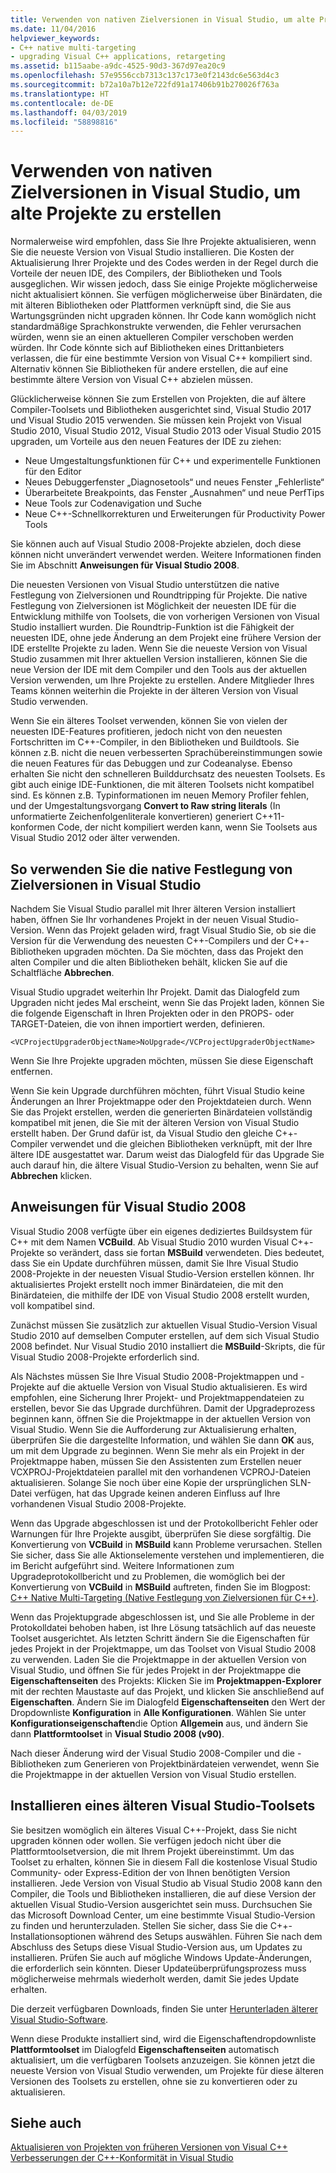 ```yaml
---
title: Verwenden von nativen Zielversionen in Visual Studio, um alte Projekte zu erstellen
ms.date: 11/04/2016
helpviewer_keywords:
- C++ native multi-targeting
- upgrading Visual C++ applications, retargeting
ms.assetid: b115aabe-a9dc-4525-90d3-367d97ea20c9
ms.openlocfilehash: 57e9556ccb7313c137c173e0f2143dc6e563d4c3
ms.sourcegitcommit: b72a10a7b12e722fd91a17406b91b270026f763a
ms.translationtype: HT
ms.contentlocale: de-DE
ms.lasthandoff: 04/03/2019
ms.locfileid: "58898816"
---
```

# <a name="use-native-multi-targeting-in-visual-studio-to-build-old-projects"></a>Verwenden von nativen Zielversionen in Visual Studio, um alte Projekte zu erstellen

Normalerweise wird empfohlen, dass Sie Ihre Projekte aktualisieren, wenn Sie die neueste Version von Visual Studio installieren. Die Kosten der Aktualisierung Ihrer Projekte und des Codes werden in der Regel durch die Vorteile der neuen IDE, des Compilers, der Bibliotheken und Tools ausgeglichen. Wir wissen jedoch, dass Sie einige Projekte möglicherweise nicht aktualisiert können. Sie verfügen möglicherweise über Binärdaten, die mit älteren Bibliotheken oder Plattformen verknüpft sind, die Sie aus Wartungsgründen nicht upgraden können. Ihr Code kann womöglich nicht standardmäßige Sprachkonstrukte verwenden, die Fehler verursachen würden, wenn sie an einen aktuelleren Compiler verschoben werden würden. Ihr Code könnte sich auf Bibliotheken eines Drittanbieters verlassen, die für eine bestimmte Version von Visual C++ kompiliert sind. Alternativ können Sie Bibliotheken für andere erstellen, die auf eine bestimmte ältere Version von Visual C++ abzielen müssen.

Glücklicherweise können Sie zum Erstellen von Projekten, die auf ältere Compiler-Toolsets und Bibliotheken ausgerichtet sind, Visual Studio 2017 und Visual Studio 2015 verwenden. Sie müssen kein Projekt von Visual Studio 2010, Visual Studio 2012, Visual Studio 2013 oder Visual Studio 2015 upgraden, um Vorteile aus den neuen Features der IDE zu ziehen:

  - Neue Umgestaltungsfunktionen für C++ und experimentelle Funktionen für den Editor
  - Neues Debuggerfenster „Diagnosetools“ und neues Fenster „Fehlerliste“
  - Überarbeitete Breakpoints, das Fenster „Ausnahmen“ und neue PerfTips
  - Neue Tools zur Codenavigation und Suche
  - Neue C++-Schnellkorrekturen und Erweiterungen für Productivity Power Tools

Sie können auch auf Visual Studio 2008-Projekte abzielen, doch diese können nicht unverändert verwendet werden. Weitere Informationen finden Sie im Abschnitt **Anweisungen für Visual Studio 2008**.

Die neuesten Versionen von Visual Studio unterstützen die native Festlegung von Zielversionen und Roundtripping für Projekte. Die native Festlegung von Zielversionen ist Möglichkeit der neuesten IDE für die Entwicklung mithilfe von Toolsets, die von vorherigen Versionen von Visual Studio installiert wurden. Die Roundtrip-Funktion ist die Fähigkeit der neuesten IDE, ohne jede Änderung an dem Projekt eine frühere Version der IDE erstellte Projekte zu laden. Wenn Sie die neueste Version von Visual Studio zusammen mit Ihrer aktuellen Version installieren, können Sie die neue Version der IDE mit dem Compiler und den Tools aus der aktuellen Version verwenden, um Ihre Projekte zu erstellen. Andere Mitglieder Ihres Teams können weiterhin die Projekte in der älteren Version von Visual Studio verwenden.

Wenn Sie ein älteres Toolset verwenden, können Sie von vielen der neuesten IDE-Features profitieren, jedoch nicht von den neuesten Fortschritten im C++-Compiler, in den Bibliotheken und Buildtools. Sie können z.B. nicht die neuen verbesserten Sprachübereinstimmungen sowie die neuen Features für das Debuggen und zur Codeanalyse. Ebenso erhalten Sie nicht den schnelleren Builddurchsatz des neuesten Toolsets. Es gibt auch einige IDE-Funktionen, die mit älteren Toolsets nicht kompatibel sind. Es können z.B. Typinformationen im neuen Memory Profiler fehlen, und der Umgestaltungsvorgang **Convert to Raw string literals** (In unformatierte Zeichenfolgenliterale konvertieren) generiert C++11-konformen Code, der nicht kompiliert werden kann, wenn Sie Toolsets aus Visual Studio 2012 oder älter verwenden.

## <a name="how-to-use-native-multi-targeting-in-visual-studio"></a>So verwenden Sie die native Festlegung von Zielversionen in Visual Studio

Nachdem Sie Visual Studio parallel mit Ihrer älteren Version installiert haben, öffnen Sie Ihr vorhandenes Projekt in der neuen Visual Studio-Version. Wenn das Projekt geladen wird, fragt Visual Studio Sie, ob sie die Version für die Verwendung des neuesten C++-Compilers und der C++-Bibliotheken upgraden möchten. Da Sie möchten, dass das Projekt den alten Compiler und die alten Bibliotheken behält, klicken Sie auf die Schaltfläche **Abbrechen**.

Visual Studio upgradet weiterhin Ihr Projekt. Damit das Dialogfeld zum Upgraden nicht jedes Mal erscheint, wenn Sie das Projekt laden, können Sie die folgende Eigenschaft in Ihren Projekten oder in den PROPS- oder TARGET-Dateien, die von ihnen importiert werden, definieren.

`<VCProjectUpgraderObjectName>NoUpgrade</VCProjectUpgraderObjectName>`

Wenn Sie Ihre Projekte upgraden möchten, müssen Sie diese Eigenschaft entfernen.

Wenn Sie kein Upgrade durchführen möchten, führt Visual Studio keine Änderungen an Ihrer Projektmappe oder den Projektdateien durch. Wenn Sie das Projekt erstellen, werden die generierten Binärdateien vollständig kompatibel mit jenen, die Sie mit der älteren Version von Visual Studio erstellt haben. Der Grund dafür ist, da Visual Studio den gleiche C++-Compiler verwendet und die gleichen Bibliotheken verknüpft, mit der Ihre ältere IDE ausgestattet war. Darum weist das Dialogfeld für das Upgrade Sie auch darauf hin, die ältere Visual Studio-Version zu behalten, wenn Sie auf **Abbrechen** klicken.

## <a name="instructions-for-visual-studio-2008"></a>Anweisungen für Visual Studio 2008

Visual Studio 2008 verfügte über ein eigenes dediziertes Buildsystem für C++ mit dem Namen **VCBuild**. Ab Visual Studio 2010 wurden Visual C++-Projekte so verändert, dass sie fortan **MSBuild** verwendeten. Dies bedeutet, dass Sie ein Update durchführen müssen, damit Sie Ihre Visual Studio 2008-Projekte in der neuesten Visual Studio-Version erstellen können. Ihr aktualisiertes Projekt erstellt noch immer Binärdateien, die mit den Binärdateien, die mithilfe der IDE von Visual Studio 2008 erstellt wurden, voll kompatibel sind.

Zunächst müssen Sie zusätzlich zur aktuellen Visual Studio-Version Visual Studio 2010 auf demselben Computer erstellen, auf dem sich Visual Studio 2008 befindet. Nur Visual Studio 2010 installiert die **MSBuild**-Skripts, die für Visual Studio 2008-Projekte erforderlich sind.

Als Nächstes müssen Sie Ihre Visual Studio 2008-Projektmappen und -Projekte auf die aktuelle Version von Visual Studio aktualisieren. Es wird empfohlen, eine Sicherung Ihrer Projekt- und Projektmappendateien zu erstellen, bevor Sie das Upgrade durchführen. Damit der Upgradeprozess beginnen kann, öffnen Sie die Projektmappe in der aktuellen Version von Visual Studio. Wenn Sie die Aufforderung zur Aktualisierung erhalten, überprüfen Sie die dargestellte Information, und wählen Sie dann **OK** aus, um mit dem Upgrade zu beginnen. Wenn Sie mehr als ein Projekt in der Projektmappe haben, müssen Sie den Assistenten zum Erstellen neuer VCXPROJ-Projektdateien parallel mit den vorhandenen VCPROJ-Dateien aktualisieren. Solange Sie noch über eine Kopie der ursprünglichen SLN-Datei verfügen, hat das Upgrade keinen anderen Einfluss auf Ihre vorhandenen Visual Studio 2008-Projekte.

Wenn das Upgrade abgeschlossen ist und der Protokollbericht Fehler oder Warnungen für Ihre Projekte ausgibt, überprüfen Sie diese sorgfältig. Die Konvertierung von **VCBuild** in **MSBuild** kann Probleme verursachen. Stellen Sie sicher, dass Sie alle Aktionselemente verstehen und implementieren, die im Bericht aufgeführt sind. Weitere Informationen zum Upgradeprotokollbericht und zu Problemen, die womöglich bei der Konvertierung von **VCBuild** in **MSBuild** auftreten, finden Sie im Blogpost: [C++ Native Multi-Targeting (Native Festlegung von Zielversionen für C++)](https://blogs.msdn.microsoft.com/vcblog/2009/12/08/c-native-multi-targeting/).

Wenn das Projektupgrade abgeschlossen ist, und Sie alle Probleme in der Protokolldatei behoben haben, ist Ihre Lösung tatsächlich auf das neueste Toolset ausgerichtet. Als letzten Schritt ändern Sie die Eigenschaften für jedes Projekt in der Projektmappe, um das Toolset von Visual Studio 2008 zu verwenden. Laden Sie die Projektmappe in der aktuellen Version von Visual Studio, und öffnen Sie für jedes Projekt in der Projektmappe die **Eigenschaftenseiten** des Projekts: Klicken Sie im **Projektmappen-Explorer** mit der rechten Maustaste auf das Projekt, und klicken Sie anschließend auf **Eigenschaften**. Ändern Sie im Dialogfeld **Eigenschaftenseiten** den Wert der Dropdownliste **Konfiguration** in **Alle Konfigurationen**. Wählen Sie unter **Konfigurationseigenschaften**die Option **Allgemein** aus, und ändern Sie dann **Plattformtoolset** in **Visual Studio 2008 (v90)**.

Nach dieser Änderung wird der Visual Studio 2008-Compiler und die -Bibliotheken zum Generieren von Projektbinärdateien verwendet, wenn Sie die Projektmappe in der aktuellen Version von Visual Studio erstellen.

## <a name="install-an-older-visual-studio-toolset"></a>Installieren eines älteren Visual Studio-Toolsets

Sie besitzen womöglich ein älteres Visual C++-Projekt, dass Sie nicht upgraden können oder wollen. Sie verfügen jedoch nicht über die Plattformtoolsetversion, die mit Ihrem Projekt übereinstimmt. Um das Toolset zu erhalten, können Sie in diesem Fall die kostenlose Visual Studio Community- oder Express-Edition der von Ihnen benötigten Version installieren. Jede Version von Visual Studio ab Visual Studio 2008 kann den Compiler, die Tools und Bibliotheken installieren, die auf diese Version der aktuellen Visual Studio-Version ausgerichtet sein muss. Durchsuchen Sie das Microsoft Download Center, um eine bestimmte Visual Studio-Version zu finden und herunterzuladen. Stellen Sie sicher, dass Sie die C++-Installationsoptionen während des Setups auswählen. Führen Sie nach dem Abschluss des Setups diese Visual Studio-Version aus, um Updates zu installieren. Prüfen Sie auch auf mögliche Windows Update-Änderungen, die erforderlich sein könnten. Dieser Updateüberprüfungsprozess muss möglicherweise mehrmals wiederholt werden, damit Sie jedes Update erhalten.

Die derzeit verfügbaren Downloads, finden Sie unter [Herunterladen älterer Visual Studio-Software](https://visualstudio.microsoft.com/vs/older-downloads/).

Wenn diese Produkte installiert sind, wird die Eigenschaftendropdownliste **Plattformtoolset** im Dialogfeld **Eigenschaftenseiten** automatisch aktualisiert, um die verfügbaren Toolsets anzuzeigen. Sie können jetzt die neueste Version von Visual Studio verwenden, um Projekte für diese älteren Versionen des Toolsets zu erstellen, ohne sie zu konvertieren oder zu aktualisieren.

## <a name="see-also"></a>Siehe auch

[Aktualisieren von Projekten von früheren Versionen von Visual C++](upgrading-projects-from-earlier-versions-of-visual-cpp.md)<br/>
[Verbesserungen der C++-Konformität in Visual Studio](../overview/cpp-conformance-improvements.md)
